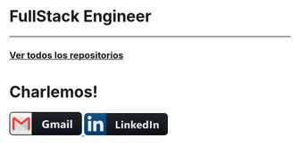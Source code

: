 # FullStack Engineer
---

### <a href="https://github.com/gastoncusimano?tab=repositories" >Ver todos los repositorios</a>

# Charlemos!

<a href="mailto:gaston.cusimano@gmail.com">
 <img  alt="Gmail" width="130" hight="100" src="https://raw.githubusercontent.com/gastoncusimano/gastoncusimano/main/gmail.png" />
</a>
<a href="https://www.linkedin.com/in/gaston-cusimano/">
  <img  alt="Linkedin" width="150" hight="100" src="https://raw.githubusercontent.com/gastoncusimano/gastoncusimano/main/linkedin.png" />
</br>
